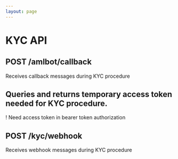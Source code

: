 ```yaml
---
layout: page
---
```


# KYC API

<InteractiveKYCAPI />

## POST /amlbot/callback
Receives callback messages during KYC procedure

<InteractiveKYCAPIEndpoint1 />

## Queries and returns temporary access token needed for KYC procedure.
! Need access token in bearer token authorization

<InteractiveKYCAPIEndpoint2 />

## POST /kyc/webhook
Receives webhook messages during KYC procedure

<InteractiveKYCAPIEndpoint3 />

<script setup>
import InteractiveKYCAPI from '../.vitepress/theme/components/InteractiveKYCAPI.vue'
import InteractiveKYCAPIEndpoint1 from '../.vitepress/theme/components/InteractiveKYCAPIEndpoint1.vue'
import InteractiveKYCAPIEndpoint2 from '../.vitepress/theme/components/InteractiveKYCAPIEndpoint2.vue'
import InteractiveKYCAPIEndpoint3 from '../.vitepress/theme/components/InteractiveKYCAPIEndpoint3.vue'
import SimpleOutline from '../.vitepress/theme/components/SimpleOutline.vue'
</script>

<SimpleOutline :items="[
  { text: 'POST /amlbot/callback', anchor: '#post-amlbotcallback' },
  { text: 'Queries and returns temporary access token needed for KYC procedure.', anchor: '#queries-and-returns-temporary-access-token-needed-for-kyc-procedure' },
  { text: 'POST /kyc/webhook', anchor: '#post-kycwebhook' }
]" />
